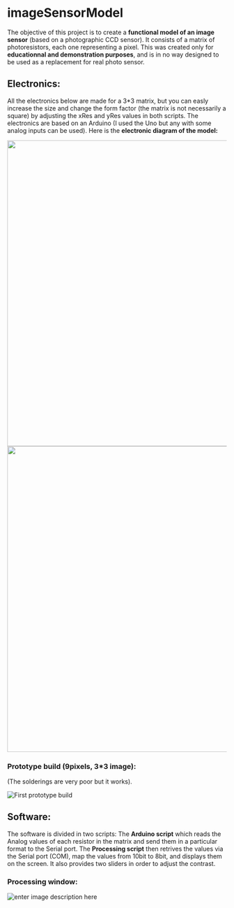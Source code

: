 # imageSensorModel

The objective of this project is to create a **functional model of an image sensor** (based on a photographic CCD sensor). It consists of a matrix of photoresistors, each one representing a pixel.
This was created only for **educationnal and demonstration purposes**, and is in no way designed to be used as a replacement for real photo sensor.

## Electronics:
All the electronics below are made for a 3*3 matrix, but you can easly increase the size and change the form factor (the matrix is not necessarily a square) by adjusting the xRes and yRes values in both scripts.
The electronics are based on an Arduino (I used the Uno but any with some analog inputs can be used). Here is the **electronic diagram of the model:**

<img src="https://raw.githubusercontent.com/nohehf/imageSensorModel/main/images/schema_bb.png" width="700" height="700" /> 
<img src="https://raw.githubusercontent.com/nohehf/imageSensorModel/main/images/schema.png" width="700" height="700" />

### Prototype build (9pixels, 3*3 image):
(The solderings are very poor but it works).

![First prototype build](https://raw.githubusercontent.com/nohehf/imageSensorModel/main/images/crappyPrototypeResized.jpg)
## Software:
The software is divided in two scripts: The **Arduino script** which reads the Analog values of each resistor in the matrix and send them in a particular format to the Serial port.
The **Processing script** then retrives the values via the Serial port (COM), map the values from 10bit to 8bit, and displays them on the screen. It also provides two sliders in order to adjust the contrast.

### Processing window:
![enter image description here](https://raw.githubusercontent.com/nohehf/imageSensorModel/main/images/softwareScreenshot.png)

